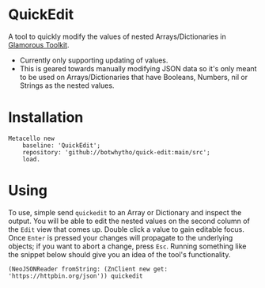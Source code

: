 # QuickEdit

A tool to quickly modify the values of nested Arrays/Dictionaries in [Glamorous Toolkit](https://gtoolkit.com/).

- Currently only supporting updating of values.
- This is geared towards manually modifying JSON data so it's only meant to be used on Arrays/Dictionaries that have Booleans, Numbers, nil or Strings as the nested values.

# Installation

```Smalltalk
Metacello new
    baseline: 'QuickEdit';
    repository: 'github://botwhytho/quick-edit:main/src';
    load.
```

# Using

To use, simple send `quickedit` to an Array or Dictionary and inspect the output. You will be able to edit the nested values on the second column of the `Edit` view that comes up. Double click a value to gain editable focus. Once `Enter` is pressed your changes will propagate to the underlying objects; if you want to abort a change, press `Esc`. Running something like the snippet below should give you an idea of the tool's functionality.

```Smalltalk
(NeoJSONReader fromString: (ZnClient new get: 'https://httpbin.org/json')) quickedit
```
